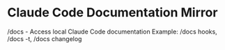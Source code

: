 # Claude Code Documentation Mirror
/docs <argument> - Access local Claude Code documentation
Example: /docs hooks, /docs -t, /docs changelog
